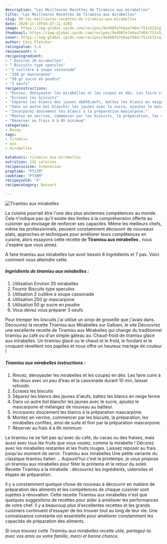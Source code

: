 ```yaml
---
description: "Les Meilleures Recettes de Tiramisu aux mirabelles"
title: "Les Meilleures Recettes de Tiramisu aux mirabelles"
slug: 99-les-meilleures-recettes-de-tiramisu-aux-mirabelles
date: 2020-11-19T04:47:11.420Z
image: https://img-global.cpcdn.com/recipes/9e498fe7e6aa7404/751x532cq70/tiramisu-aux-mirabelles-photo-principale-de-la-recette.jpg
thumbnail: https://img-global.cpcdn.com/recipes/9e498fe7e6aa7404/751x532cq70/tiramisu-aux-mirabelles-photo-principale-de-la-recette.jpg
cover: https://img-global.cpcdn.com/recipes/9e498fe7e6aa7404/751x532cq70/tiramisu-aux-mirabelles-photo-principale-de-la-recette.jpg
author: Cory Fletcher
ratingvalue: 3.4
reviewcount: 6
recipeingredient:
- " Environ 20 mirabelles"
- " Biscuits type speculos"
- "2 cuillère à soupe cassonade"
- "250 gr mascarpone"
- "50 gr sucre en poudre"
- "3 oeufs"
recipeinstructions:
- "Rincez, dénoyauter les mirabelles et les coupez en dés. Les faire cuire à feu doux avec un peu d&#39;eau et la cassonade durant 10 min, laisser refroidir."
- "Écrasez les biscuits"
- "Séparez les blancs des jaunes d&#39;œufs, battez les blancs en neige ferme"
- "Dans un autre bol blanchir les jaunes avec le sucre, ajoutez le mascarpone et mélangez de nouveau au batteur."
- "Incorporez doucement les blancs à la préparation mascarpone."
- "Montez en verrine, commencer par les biscuits, la préparation, les mirabelles confites, ainsi de suite et finir par la préparation mascarpone."
- "Réserver au frais 4 à 6h minimum"
categories:
- Resep
tags:
- tiramisu
- aux
- mirabelles

katakunci: tiramisu aux mirabelles 
nutrition: 131 calories
recipecuisine: Indonesian
preptime: "PT17M"
cooktime: "PT38M"
recipeyield: "4"
recipecategory: Dessert

---
```



![Tiramisu aux mirabelles](https://img-global.cpcdn.com/recipes/9e498fe7e6aa7404/751x532cq70/tiramisu-aux-mirabelles-photo-principale-de-la-recette.jpg)

La cuisine pourrait être l'une des plus anciennes compétences au monde. Cela n'indique pas qu'il existe des limites à la compréhension offerte au cuisinier qui envisage de renforcer ses capacités. Même les meilleurs chefs, même les professionnels, peuvent constamment découvrir de nouveaux plats, approches et techniques pour améliorer leurs compétences en cuisine, alors essayons cette recette de <strong> Tiramisu aux mirabelles </strong>, nous J'espère que vous aimez.

<!--inarticleads1-->

À faire tiramisu aux mirabelles tue avoir besoin 6 Ingrédients et 7 pas. Voici comment vous atteindre cette.

##### Ingrédients de tiramisu aux mirabelles :

1. Utilisation  Environ 20 mirabelles
1. Fournir  Biscuits type speculos
1. Utilisation 2 cuillère à soupe cassonade
1. Utilisation 250 gr mascarpone
1. Utilisation 50 gr sucre en poudre
1. Vous devez vous préparer 3 oeufs


Pour tremper les biscuits j&#39;ai utilisé un sirop de groseille que j&#39;avais dans. Découvrez la recette Tiramisu aux Mirabelles sur Galbani, le site Découvrez une excellente recette de Tiramisu aux Mirabelles qui change du traditionnel tiramisu au café ou d&#39;un simple gâteau au. Chaud-froid de tiramisu glacé aux mirabelles. Un tiramisu glacé ou le chaud et le froid, le fondant et le croquant réveillent nos papilles et nous offre un heureux mariage de couleur ! 

<!--inarticleads2-->

##### Tiramisu aux mirabelles instructions :

1. Rincez, dénoyauter les mirabelles et les coupez en dés. Les faire cuire à feu doux avec un peu d&#39;eau et la cassonade durant 10 min, laisser refroidir.
1. Écrasez les biscuits
1. Séparez les blancs des jaunes d&#39;œufs, battez les blancs en neige ferme
1. Dans un autre bol blanchir les jaunes avec le sucre, ajoutez le mascarpone et mélangez de nouveau au batteur.
1. Incorporez doucement les blancs à la préparation mascarpone.
1. Montez en verrine, commencer par les biscuits, la préparation, les mirabelles confites, ainsi de suite et finir par la préparation mascarpone.
1. Réserver au frais 4 à 6h minimum


Le tiramisu ne se fait pas qu&#39;avec du café, du cacao ou des fraises, mais aussi avec tous les fruits que vous voulez, comme la mirabelle ! Décorez avec les mirabelles restantes et les fruits rouges. Laissez reposer au frais jusqu&#39;au moment de servir. Tiramisu aux mirabelles Une petite variante du classique tiramisu italien … Aujourd&#39;hui c&#39;est le printemps. je vous propose un tiramisu aux mirabelles pour fêter le printems et le retour du soleil. Recette Tiramisu à la mirabelle : découvrez les ingrédients, ustensiles et étapes de préparation. 

<!--inarticleads1-->

<p>
Il y a constamment quelque chose de nouveau à découvrir en matière de préparation des aliments et les compétences de chaque cuisinier sont sujettes à rénovation. Cette recette Tiramisu aux mirabelles n'est que quelques suggestions de recettes pour aider à améliorer les performances de votre chef. Il y a beaucoup plus d'excellentes recettes et les grands cuisiniers continuent d'essayer de les trouver tout au long de leur vie. Une connaissance constante est essentielle pour améliorer constamment les capacités de préparation des aliments.
</p>

<p>
<i>Si vous trouvez cette Tiramisu aux mirabelles recette utile, partagez-la avec vos amis ou votre famille, merci et bonne chance.</i>
</p>
